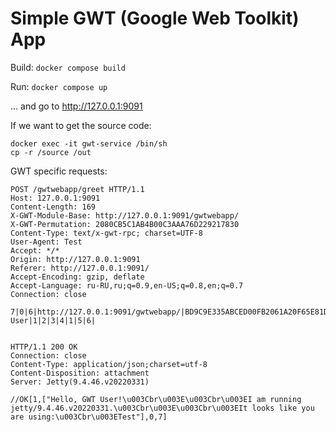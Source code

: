 # Simple GWT (Google Web Toolkit) App

Build: `docker compose build`

Run: `docker compose up`

... and go to http://127.0.0.1:9091

If we want to get the source code:

```
docker exec -it gwt-service /bin/sh
cp -r /source /out
```

GWT specific requests:

```
POST /gwtwebapp/greet HTTP/1.1
Host: 127.0.0.1:9091
Content-Length: 169
X-GWT-Module-Base: http://127.0.0.1:9091/gwtwebapp/
X-GWT-Permutation: 2080CB5C1AB4B00C3AAA76D229217830
Content-Type: text/x-gwt-rpc; charset=UTF-8
User-Agent: Test
Accept: */*
Origin: http://127.0.0.1:9091
Referer: http://127.0.0.1:9091/
Accept-Encoding: gzip, deflate
Accept-Language: ru-RU,ru;q=0.9,en-US;q=0.8,en;q=0.7
Connection: close

7|0|6|http://127.0.0.1:9091/gwtwebapp/|BD9C9E335ABCED00FB2061A20F65E81D|ike.murami.client.GreetingService|greetServer|java.lang.String/2004016611|GWT User|1|2|3|4|1|5|6|


HTTP/1.1 200 OK
Connection: close
Content-Type: application/json;charset=utf-8
Content-Disposition: attachment
Server: Jetty(9.4.46.v20220331)

//OK[1,["Hello, GWT User!\u003Cbr\u003E\u003Cbr\u003EI am running jetty/9.4.46.v20220331.\u003Cbr\u003E\u003Cbr\u003EIt looks like you are using:\u003Cbr\u003ETest"],0,7]
```